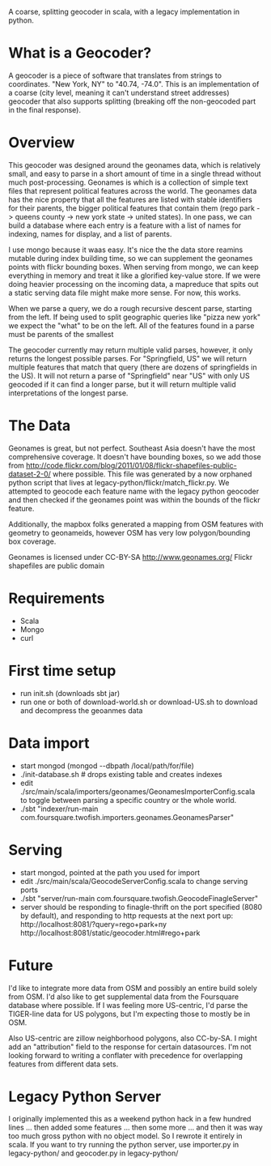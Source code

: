 A coarse, splitting geocoder in scala, with a legacy implementation in python.

What is a Geocoder?
===================

A geocoder is a piece of software that translates from strings to coordinates. "New York, NY" to "40.74,  -74.0". This is an implementation of a coarse (city level, meaning it can't understand street addresses) geocoder that also supports splitting (breaking off the non-geocoded part in the final response).

Overview
========

This geocoder was designed around the geonames data, which is relatively small, and easy to parse in a short amount of time in a single thread without much post-processing. Geonames is which is a collection of simple text files that represent political features across the world. The geonames data has the nice property that all the features are listed with stable identifiers for their parents, the bigger political features that contain them (rego park -> queens county -> new york state -> united states). In one pass, we can build a database where each entry is a feature with a list of names for indexing, names for display, and a list of parents.

I use mongo because it waas easy. It's nice the the data store reamins mutable during index building time, so we can supplement the geonames points with flickr bounding boxes. When serving from mongo, we can keep everything in memory and treat it like a glorified key-value store. If we were doing heavier processing on the incoming data, a mapreduce that spits out a static serving data file might make more sense. For now, this works.

When we parse a query, we do a rough recursive descent parse, starting from the left. If being used to split geographic queries like "pizza new york" we expect the "what" to be on the left. All of the features found in a parse must be parents of the smallest 

The geocoder currently may return multiple valid parses, however, it only returns the longest possible parses. For "Springfield, US" we will return multiple features that match that query (there are dozens of springfields in the US). It will not return a parse of "Springfield" near "US" with only US geocoded if it can find a longer parse, but it will return multiple valid interpretations of the longest parse.

The Data
========

Geonames is great, but not perfect. Southeast Asia doesn't have the most comprehensive coverage. It doesn't have bounding boxes, so we add those from http://code.flickr.com/blog/2011/01/08/flickr-shapefiles-public-dataset-2-0/ where possible. This file was generated by a now orphaned python script that lives at legacy-python/flickr/match_flickr.py. We attempted to geocode each feature name with the legacy python geocoder and then checked if the geonames point was within the bounds of the flickr feature.

Additionally, the mapbox folks generated a mapping from OSM features with geometry to geonameids, however OSM has very low polygon/bounding box coverage.

Geonames is licensed under CC-BY-SA http://www.geonames.org/
Flickr shapefiles are public domain 

Requirements
============
*   Scala
*   Mongo
*   curl

First time setup
================
*   run init.sh (downloads sbt jar)
*   run one or both of download-world.sh or download-US.sh to download and decompress the geoanmes data

Data import
===========
*   start mongod (mongod --dbpath /local/path/for/file)
*   ./init-database.sh # drops existing table and creates indexes
*   edit ./src/main/scala/importers/geonames/GeonamesImporterConfig.scala to toggle between parsing a specific country or the whole world. 
*   ./sbt "indexer/run-main com.foursquare.twofish.importers.geonames.GeonamesParser"

Serving
=======
*   start mongod, pointed at the path you used for import
*   edit ./src/main/scala/GeocodeServerConfig.scala to change serving ports
*   ./sbt  "server/run-main com.foursquare.twofish.GeocodeFinagleServer"
*   server should be responding to finagle-thrift on the port specified (8080 by default), and responding to http requests at the next port up: http://localhost:8081/?query=rego+park+ny http://localhost:8081/static/geocoder.html#rego+park

Future
======
I'd like to integrate more data from OSM and possibly an entire build solely from OSM. I'd also like to get supplemental data from the Foursquare database where possible. If I was feeling more US-centric, I'd parse the TIGER-line data for US polygons, but I'm expecting those to mostly be in OSM. 

Also US-centric are zillow neighborhood polygons, also CC-by-SA. I might add an "attribution" field to the response for certain datasources. I'm not looking forward to writing a conflater with precedence for overlapping features from different data sets.

Legacy Python Server
====================
I originally implemented this as a weekend python hack in a few hundred lines ... then added some features ... then some more ... and then it was way too much gross python with no object model. So I rewrote it entirely in scala. If you want to try running the python server, use importer.py in legacy-python/ and geocoder.py in legacy-python/

